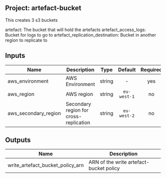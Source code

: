  ## Project: artefact-bucket

This creates 3 s3 buckets

artefact: The bucket that will hold the artefacts
artefact_access_logs: Bucket for logs to go to
artefact_replication_destination: Bucket in another region to replicate to


## Inputs

| Name | Description | Type | Default | Required |
|------|-------------|:----:|:-----:|:-----:|
| aws_environment | AWS Environment | string | - | yes |
| aws_region | AWS region | string | `eu-west-1` | no |
| aws_secondary_region | Secondary region for cross-replication | string | `eu-west-2` | no |

## Outputs

| Name | Description |
|------|-------------|
| write_artefact_bucket_policy_arn | ARN of the write artefact-bucket policy |

